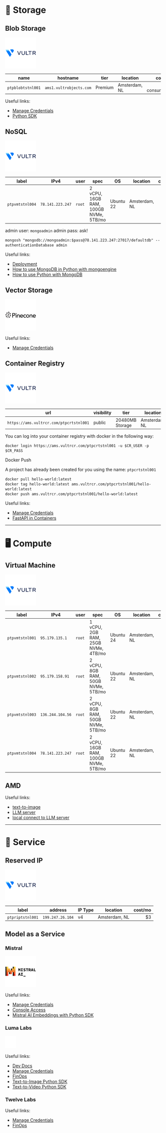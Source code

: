 # 💾 Storage

## Blob Storage

<img src="https://github.com/ptbdnr/ptp/blob/main/assets/images/vultr.svg" alt="Vultr" height="100"/>

| name              | hostname                | tier	  | location	     | cost/mo           |
|---	              |---                      |---	    |---	           |--:                |
| `ptpblobtstnl001` | `ams1.vultrobjects.com` | Premium	| Amsterdam, NL  | $36 + consumption |

Useful links:
* [Manage Credentials](https://docs.vultr.com/products/cloud-storage/object-storage/management/manage-credentials)
* [Python SDK](https://docs.vultr.com/how-to-use-vultr-object-storage-in-python)

## NoSQL

<img src="https://github.com/ptbdnr/ptp/blob/main/assets/images/vultr.svg" alt="Vultr" height="100"/>

| label           | IPv4              | user	    | spec                                  | OS         | location	      | cost/mo |
|---	            |---	              |---	      |---	                                  |---         |---	            |--:	    |
| `ptpvmtstnl004` | `78.141.223.247`	| `root` 	  | 2 vCPU, 16GB RAM, 100GB NVMe, 5TB/mo  | Ubuntu 22  | Amsterdam, NL  | $96     |

admin user: `mongoadmin`
admin pass: ask!

```shell
mongosh "mongodb://mongoadmin:$pass@78.141.223.247:27017/defaultdb" --authenticationDatabase admin
```

Useful links:
* [Deployment](https://www.vultr.com/marketplace/apps/mongodb/?slug=mongodb&utm_source=performance-max-emea&utm_medium=paidmedia&obility_id=17097441281&&utm_campaign=EMEA_-_UK_-_Performance_Max_-_1001&utm_term=&utm_content=&gad_source=1&gclid=CjwKCAjw--K_BhB5EiwAuwYoymUWBk46fD7yR9pQ8C15mmc4I4pH9sGrYCVE4VtpqaQe0zqX3ZJVkxoCTE8QAvD_BwE#general-information)
* [How to use MongoDB in Python with mongoengine](https://docs.vultr.com/how-to-use-mongodb-in-python-with-mongoengine)
* [How to use Python with MongoDB](https://www.mongodb.com/resources/languages/python)

## Vector Storage

<img src="https://github.com/ptbdnr/ptp/blob/main/assets/images/pinecone.svg" alt="Pinecone" height="100"/>

Useful links:
* [Manage Credentials](https://docs.pinecone.io/reference/api/authentication)


## Container Registry

<img src="https://github.com/ptbdnr/ptp/blob/main/assets/images/vultr.svg" alt="Vultr" height="100"/>

| url                                     | visibility  | tier	          | location	     | cost/mo |
|---	                                    |---          |---	            |---	           |--:      |
| `https://ams.vultrcr.com/ptpcrtstnl001` | public	    | 20480MB Storage	| Amsterdam, NL  | $5      |

You can log into your container registry with docker in the following way:

```shell
docker login https://ams.vultrcr.com/ptpcrtstnl001 -u $CR_USER -p $CR_PASS
```
Docker Push

A project has already been created for you using the name: `ptpcrtstnl001`

```shell
docker pull hello-world:latest
docker tag hello-world:latest ams.vultrcr.com/ptpcrtstnl001/hello-world:latest
docker push ams.vultrcr.com/ptpcrtstnl001/hello-world:latest
```

Useful links:
* [Manage Credentials](https://docs.vultr.com/products/container-registry/management/configurations/generate-docker-config)
* [FastAPI in Containers](https://fastapi.tiangolo.com/deployment/docker/)


----------

# 🖥️ Compute

## Virtual Machine

<img src="https://github.com/ptbdnr/ptp/blob/main/assets/images/vultr.svg" alt="Vultr" height="100"/>

| label           | IPv4              | user	    | spec                                  | OS         | location	      | cost/mo |
|---	            |---	              |---	      |---	                                  |---         |---	            |--:	    |
| `ptpvmtstnl001` | `95.179.135.1`	  | `root` 	  | 1 vCPU, 2GB RAM, 25GB NVMe, 4TB/mo    | Ubuntu 24  | Amsterdam, NL  | $28     |
| `ptpvmtstnl002` | `95.179.158.91`	  | `root` 	  | 2 vCPU, 8GB RAM, 50GB NVMe, 5TB/mo    | Ubuntu 22  | Amsterdam, NL  | $70     |
| `ptpvmtstnl003` | `136.244.104.56`	| `root` 	  | 2 vCPU, 8GB RAM, 50GB NVMe, 5TB/mo    | Ubuntu 22  | Amsterdam, NL  | $70     |
| `ptpvmtstnl004` | `78.141.223.247`	| `root` 	  | 2 vCPU, 16GB RAM, 100GB NVMe, 5TB/mo  | Ubuntu 22  | Amsterdam, NL  | $96     |


## AMD

Useful links:
* [text-to-image](https://docs.vultr.com/spinning-up-image-generation-inference-endpoint-using-xdit-lpb25?revision=4573)
* [LLM server](https://docs.vultr.com/spinning-up-large-language-model-llm-inference-endpoint-using-vllm-lpb25?revision=4575)
* [local connect to LLM server](https://docs.vultr.com/spinning-up-an-open-webui-environment-on-local-machine-lpb25?revision=4577)


----------


# 🤝 Service


## Reserved IP

<img src="https://github.com/ptbdnr/ptp/blob/main/assets/images/vultr.svg" alt="Vultr" height="100"/>


| label            | address          | IP Type	| location	     | cost/mo |
|---	             |---	              |---	    |---	           |--:      |
| `ptpriptstnl001` | `199.247.26.104`	| v4 	    | Amsterdam, NL  | $3      |


## Model as a Service

### Mistral

<img src="https://github.com/ptbdnr/ptp/blob/main/assets/images/mistral.svg" alt="Mistral" height="100"/>

Useful links:
* [Manage Credentials](https://docs.mistral.ai/getting-started/quickstart/)
* [Console Access](https://console.mistral.ai)
* [Mistral AI Embeddings with Python SDK](https://docs.mistral.ai/capabilities/embeddings/)

### Luma Labs

<img src="https://github.com/ptbdnr/ptp/blob/main/assets/images/lumalabs.svg" alt="Mistral" height="40"/>

Useful links:
* [Dev Docs](https://docs.lumalabs.ai/docs/welcome)
* [Manage Credentials](https://lumalabs.ai/api/keys)
* [FinOps](https://lumalabs.ai/api/billing/overview)
* [Text-to-Image Python SDK](https://docs.lumalabs.ai/docs/python-image-generation)
* [Text-to-Video Python SDK](https://docs.lumalabs.ai/docs/python-video-generation)


### Twelve Labs

Useful links:
* [Manage Credentials](https://playground.twelvelabs.io/dashboard/api-key)
* [FinOps](https://playground.twelvelabs.io/dashboard/billing)